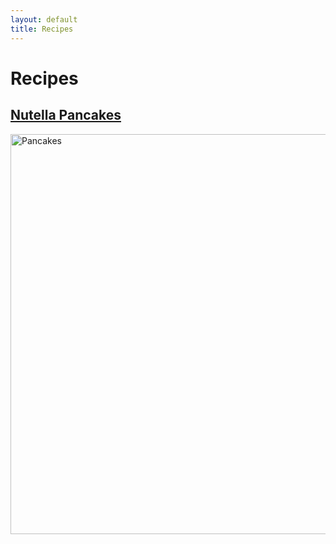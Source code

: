 ```yaml
---
layout: default
title: Recipes
---
```


# Recipes

## [Nutella Pancakes](/recipes/nutella-pancake.html)
<img src="{{ site.baseurl }}/images/nutella-pancake.jpg" alt="Pancakes" width="640">